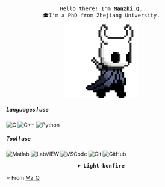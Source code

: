 

<p align="center">
  <br>
  <samp>
    Hello there! I'm <b><a rel="nofollow noopener noreferrer" target="_blank" href="https://github.com/Artie-tech">Manzhi Q</a></b>.
    <br>🎓I'm a PhD from Zhejiang University.<br>
 
</samp>

  <img src="https://raw.githubusercontent.com/TanZng/TanZng/master/assets/hollor_knight3.gif" width="200"/>

</p>

##### Languages I use
![C](https://img.shields.io/badge/-C-000000?style=flat&logo=c)
![C++](https://img.shields.io/badge/-C++-000000?style=flat&logo=c%2B%2B)
![Python](https://img.shields.io/badge/-Python-000000?style=flat&logo=python)
##### Tool I use
![Matlab](https://img.shields.io/badge/-Matlab-000000?style=flat&logo=matlab)
![LabVIEW](https://img.shields.io/badge/-LabVIEW-000000?style=flat&logo=labview)
![VSCode](https://img.shields.io/badge/-VSCode-000000?style=flat&logo=visualstudiocode)
![Git](https://img.shields.io/badge/-Git-000000?style=flat&logo=git)
![GitHub](https://img.shields.io/badge/-GitHub-000000?style=flat&logo=github)
<details align="center">

<summary> <b> <samp> Light bonfire </samp></b></summary>
<samp>
 <b><h2 style="color: #fc6203">B O N F I R E &nbsp; L I T !</h2> </b>

<img src="https://raw.githubusercontent.com/TanZng/TanZng/master/assets/bonefire.gif" width="200"/>

Current Project: <a href="https://github.com/Artie-tech/Hydraulic-Soft">Hydrauli&soft robotic arm.</a>




</samp>
</details>



⭐️ From [Mz_Q](https://github.com/Artie-tech)
